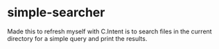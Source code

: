 # simple-searcher
Made this to refresh myself with C.Intent is to search files in the current directory for a simple query and print the results. 
